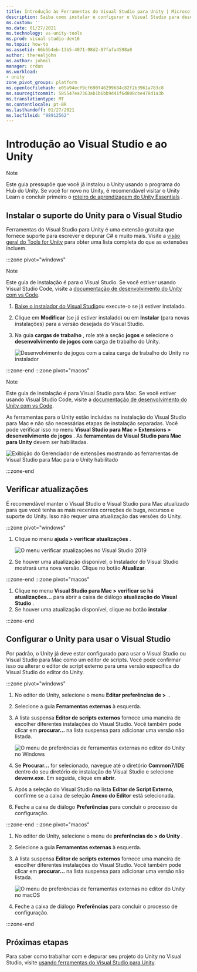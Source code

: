 ```yaml
---
title: Introdução às Ferramentas do Visual Studio para Unity | Microsoft Docs
description: Saiba como instalar e configurar o Visual Studio para desenvolvimento do Unity.
ms.custom: ''
ms.date: 01/27/2021
ms.technology: vs-unity-tools
ms.prod: visual-studio-dev16
ms.topic: how-to
ms.assetid: 66b5b4eb-13b5-4071-98d2-87fafa4598a8
author: therealjohn
ms.author: johmil
manager: crdun
ms.workload:
- unity
zone_pivot_groups: platform
ms.openlocfilehash: e05a94ecf9cf690f46299684c82f2b3961a783c8
ms.sourcegitcommit: 585547ea7363ab1b6bb9d41f6d008cbe478d1a3b
ms.translationtype: MT
ms.contentlocale: pt-BR
ms.lasthandoff: 01/27/2021
ms.locfileid: "98912562"
---
```

# <a name="get-started-with-visual-studio-and-unity"></a>Introdução ao Visual Studio e ao Unity

> [!NOTE]
> Este guia pressupõe que você já instalou o Unity usando o programa do Hub do Unity. Se você for novo no Unity, é recomendável visitar o Unity Learn e concluir primeiro o [roteiro de aprendizagem do Unity Essentials](https://learn.unity.com/pathway/unity-essentials) .

## <a name="install-unity-support-for-visual-studio"></a>Instalar o suporte do Unity para o Visual Studio

Ferramentas do Visual Studio para Unity é uma extensão gratuita que fornece suporte para escrever e depurar C# e muito mais. Visite a [visão geral do Tools for Unity](./visual-studio-tools-for-unity.md) para obter uma lista completa do que as extensões incluem.

:::zone pivot="windows"

> [!NOTE]
> Este guia de instalação é para o Visual Studio. Se você estiver usando Visual Studio Code, visite a [documentação de desenvolvimento do Unity com vs Code](https://code.visualstudio.com/docs/other/unity).

1. [Baixe o instalador do Visual Studio](/visualstudio/docs/install/install-visual-studio.md)ou execute-o se já estiver instalado.
2. Clique em **Modificar** (se já estiver instalado) ou em **Instalar** (para novas instalações) para a versão desejada do Visual Studio.
3. Na guia **cargas de trabalho** , role até a seção **jogos** e selecione o **desenvolvimento de jogos com** carga de trabalho do Unity.

    ![Desenvolvimento de jogos com a caixa carga de trabalho do Unity no instalador](../media/vs/unity-workload.png)

:::zone-end
:::zone pivot="macos"

> [!NOTE]
> Este guia de instalação é para Visual Studio para Mac. Se você estiver usando Visual Studio Code, visite a [documentação de desenvolvimento do Unity com vs Code](https://code.visualstudio.com/docs/other/unity).

As ferramentas para o Unity estão incluídas na instalação do Visual Studio para Mac e não são necessárias etapas de instalação separadas. Você pode verificar isso no menu **Visual Studio para Mac > Extensions > desenvolvimento de jogos** . As **ferramentas de Visual Studio para Mac para Unity** devem ser habilitadas.

![Exibição do Gerenciador de extensões mostrando as ferramentas de Visual Studio para Mac para o Unity habilitado](../media/vsm/unity-workload.png)

:::zone-end

## <a name="check-for-updates"></a>Verificar atualizações

É recomendável manter o Visual Studio e Visual Studio para Mac atualizado para que você tenha as mais recentes correções de bugs, recursos e suporte do Unity. Isso não requer uma atualização das versões do Unity.

:::zone pivot="windows"

1. Clique no menu **ajuda > verificar atualizações** .

    ![O menu verificar atualizações no Visual Studio 2019](../media/vs/check-for-updates.png)

2. Se houver uma atualização disponível, o Instalador do Visual Studio mostrará uma nova versão. Clique no botão **Atualizar**.

:::zone-end
:::zone pivot="macos"

1. Clique no menu **Visual Studio para Mac > verificar se há atualizações...** para abrir a caixa de diálogo **atualização do Visual Studio** .
2. Se houver uma atualização disponível, clique no botão **instalar** .

:::zone-end

## <a name="configure-unity-to-use-visual-studio"></a>Configurar o Unity para usar o Visual Studio

Por padrão, o Unity já deve estar configurado para usar o Visual Studio ou Visual Studio para Mac como um editor de scripts. Você pode confirmar isso ou alterar o editor de script externo para uma versão específica do Visual Studio do editor do Unity.

:::zone pivot="windows"

1. No editor do Unity, selecione o menu **Editar preferências de >** ..
2. Selecione a guia **Ferramentas externas** à esquerda.
3. A lista suspensa **Editor de scripts externos** fornece uma maneira de escolher diferentes instalações do Visual Studio. Você também pode clicar em **procurar...** na lista suspensa para adicionar uma versão não listada.

    ![O menu de preferências de ferramentas externas no editor do Unity no Windows](../media/vs/preferences-external-tools.png)

4. Se **Procurar...** for selecionado, navegue até o diretório **Common7/IDE** dentro do seu diretório de instalação do Visual Studio e selecione **devenv.exe**. Em seguida, clique em **abrir**.
5. Após a seleção do Visual Studio na lista **Editor de Script Externo**, confirme se a caixa de seleção **Anexo do Editor** está selecionada.
6. Feche a caixa de diálogo **Preferências** para concluir o processo de configuração.

:::zone-end
:::zone pivot="macos"

1. No editor do Unity, selecione o menu de **preferências do > do Unity** .
2. Selecione a guia **Ferramentas externas** à esquerda.
3. A lista suspensa **Editor de scripts externos** fornece uma maneira de escolher diferentes instalações do Visual Studio. Você também pode clicar em **procurar...** na lista suspensa para adicionar uma versão não listada.

    ![O menu de preferências de ferramentas externas no editor do Unity no macOS](../media/vsm/preferences-external-tools.png)

4. Feche a caixa de diálogo **Preferências** para concluir o processo de configuração.

:::zone-end

## <a name="next-steps"></a>Próximas etapas

 Para saber como trabalhar com e depurar seu projeto do Unity no Visual Studio, visite [usando ferramentas do Visual Studio para Unity](using-visual-studio-tools-for-unity.md).
